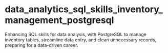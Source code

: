 # data_analytics_sql_skills_inventory_management_postgresql
Enhancing SQL skills for data analysis, with PostgreSQL to manage inventory tables, streamline data entry, and clean unnecessary records, preparing for a data-driven career.
